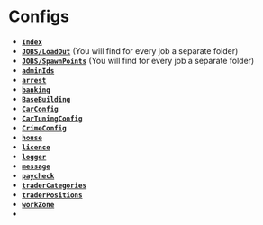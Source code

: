 # Configs

- [**`Index`**](../Readme.md)
- [**`JOBS/LoadOut`**](./job/LoadOut.md) (You will find for every job a separate folder)
- [**`JOBS/SpawnPoints`**](./job/SpawnPoints.md) (You will find for every job a separate folder)
- [**`adminIds`**](adminIds.md)
- [**`arrest`**](arrest.md)
- [**`banking`**](banking.md)
- [**`BaseBuilding`**](BaseBuilding.md)
- [**`CarConfig`**](CarConfig.md)
- [**`CarTuningConfig`**](CarTuningConfig.md)
- [**`CrimeConfig`**](CrimeConfig.md)
- [**`house`**](house.md)
- [**`licence`**](licence.md)
- [**`logger`**](logger.md)
- [**`message`**](message.md)
- [**`paycheck`**](paycheck.md)
- [**`traderCategories`**](traderCategories.md)
- [**`traderPositions`**](traderPositions.md)
- [**`workZone`**](workZone.md)
- 